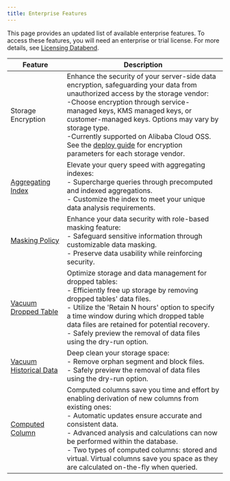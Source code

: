 ```yaml
---
title: Enterprise Features
---
```


This page provides an updated list of available enterprise features. To access these features, you will need an enterprise or trial license. For more details, see [Licensing Databend](20-license.md).

| Feature                                                                                        	 | Description                                                                                                                                                                                                                                                                                                                                                                                 	 |
|--------------------------------------------------------------------------------------------------|-----------------------------------------------------------------------------------------------------------------------------------------------------------------------------------------------------------------------------------------------------------------------------------------------------------------------------------------------------------------------------------------------|
| Storage Encryption | Enhance the security of your server-side data encryption, safeguarding your data from unauthorized access by the storage vendor:<br/>-Choose encryption through service-managed keys, KMS managed keys, or customer-managed keys. Options may vary by storage type.<br/>-Currently supported on Alibaba Cloud OSS.<br/>See the [deploy guide](../10-deploy/02-deploying-databend.md#deploying-a-query-node) for encryption parameters for each storage vendor.|
| [Aggregating Index](/doc/sql-commands/ddl/aggregating-index) | Elevate your query speed with aggregating indexes:<br/>- Supercharge queries through precomputed and indexed aggregations.<br/>- Customize the index to meet your unique data analysis requirements.                                                                                                                                                                                          |
| [Masking Policy](/doc/sql-commands/ddl/mask-policy/) | Enhance your data security with role-based masking feature:<br/>- Safeguard sensitive information through customizable data masking.<br/>- Preserve data usability while reinforcing security.                                                                                                                                                                                                |
| [Vacuum Dropped Table](/doc/sql-commands/ddl/table/vacuum-drop-table)            	 | Optimize storage and data management for dropped tables:<br/>- Efficiently free up storage by removing dropped tables' data files.<br/>- Utilize the 'Retain N hours' option to specify a time window during which dropped table data files are retained for potential recovery. <br/>- Safely preview the removal of data files using the dry-run option.                                  	 |
| [Vacuum Historical Data](/doc/sql-commands/ddl/table/vacuum-table)            	 | Deep clean your storage space:<br/>- Remove orphan segment and block files. <br/>- Safely preview the removal of data files using the dry-run option.                                                                                                                                                                         	                                                               |
| [Computed Column](/doc/sql-commands/ddl/table/ddl-create-table#computed-columns) 	 | Computed columns save you time and effort by enabling derivation of new columns from existing ones:<br/>- Automatic updates ensure accurate and consistent data.<br/>- Advanced analysis and calculations can now be performed within the database.<br/>- Two types of computed columns: stored and virtual. Virtual columns save you space as they are calculated on-the-fly when queried. 	 |